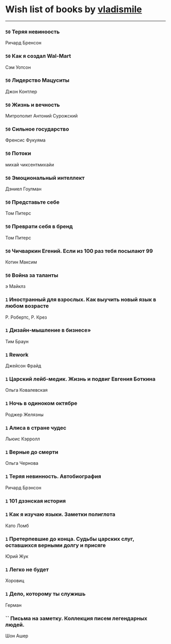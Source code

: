 # Wish list of books by [vladismile](https://www.facebook.com/app_scoped_user_id/1467491296661560/)
---

### `50` Теряя невиноость
Ричард Бренсон

### `50` Как я создал Wal-Mart
Сэм Уотсон

### `50` Лидерство Мацуситы
Джон Контлер

### `50` Жизнь и вечность
Митрополит Антоний Сурожский

### `50` Сильное государство
Френсис Фукуяма

### `50` Потоки
михай чиксентмихайи

### `50` Эмоциональный интеллект
Дэниел Гоулман

### `50` Представьте себе
Том Питерс

### `50` Преврати себя в бренд
Том Питерс

### `50` Чичваркин Егений. Если из 100 раз тебя посылают 99
Котин Максим

### `50` Война за таланты
э Майклз

### `1` Иностранный для взрослых. Как выучить новый язык в любом возрасте
Р. Робертс, Р. Крез

### `1` Дизайн-мышление в бизнесе»
Тим Браун

### `1` Rework
Джейсон Фрайд

### `1` Царский лейб-медик. Жизнь и подвиг Евгения Боткина
Ольга Ковалевская

### `1` Ночь в одиноком октябре
Роджер Желязны

### `1` Алиса в стране чудес
Льюис Кэрролл

### `1` Верные до смерти
Ольга Чернова

### `1` Теряя невинность. Автобиография
Ричард Брэнсон

### `1` 101 дзэнская история

### `1` Как я изучаю языки. Заметки полиглота
Като Ломб

### `1` Претерпевшие до конца. Судьбы царских слуг, оставшихся верными долгу и присяге
Юрий Жук

### `1` Легко не будет
Хоровиц

### `1` Дело, которому ты служишь
Герман

### `` Письма на заметку. Коллекция писем легендарных людей.
Шон Ашер

